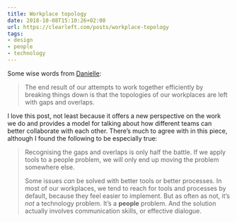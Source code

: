 ```yaml
---
title: Workplace topology
date: 2018-10-08T15:10:26+02:00
url: https://clearleft.com/posts/workplace-topology
tags:
- design
- people
- technology
---
```

Some wise words from [Danielle][1]:

> The end result of our attempts to work together efficiently by breaking things down is that the topologies of our workplaces are left with gaps and overlaps.

I love this post, not least because it offers a new perspective on the work we do and provides a model for talking about how different teams can better collaborate with each other. There’s much to agree with in this piece, although I found the following to be especially true:

> Recognising the gaps and overlaps is only half the battle. If we apply tools to a people problem, we will only end up moving the problem somewhere else.
>
> Some issues _can_ be solved with better tools or better processes. In most of our workplaces, we tend to reach for tools and processes by default, because they feel easier to implement. But as often as not, it’s _not_ a technology problem. It’s a **people** problem. And the solution actually involves communication skills, or effective dialogue.

[1]: https://clearleft.com/team/danielle-huntrods
